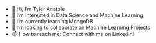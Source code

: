 - 👋 Hi, I’m Tyler Anatole
- 👀 I’m interested in Data Science and Machine Learning
- 🌱 I’m currently learning MongoDB
- 💞️ I’m looking to collaborate on Machine Learning Projects
- 📫 How to reach me: Connect with me on LinkedIn!

<!---
tylerana/tylerana is a ✨ special ✨ repository because its `README.md` (this file) appears on your GitHub profile.
You can click the Preview link to take a look at your changes.
--->
